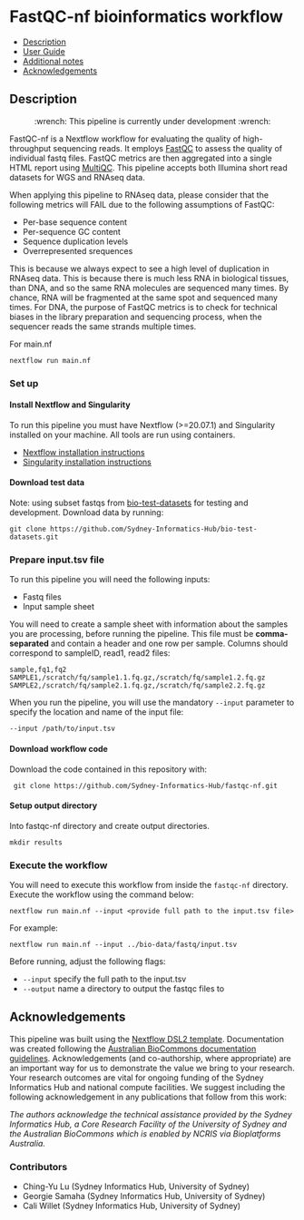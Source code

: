 # FastQC-nf bioinformatics workflow

 - [Description](#description)
 - [User Guide](#user-guide)
 - [Additional notes](#additional-notes)
 - [Acknowledgements](#acknowledgements)

## Description

<p align="center">
:wrench: This pipeline is currently under development :wrench:
</p>

FastQC-nf is a Nextflow workflow for evaluating the quality of high-throughput sequencing reads. It employs [FastQC](https://www.bioinformatics.babraham.ac.uk/projects/fastqc/) to assess the quality of individual fastq files. FastQC metrics are then aggregated into a single HTML report using [MultiQC](https://multiqc.info/). This pipeline accepts both Illumina short read datasets for WGS and RNAseq data. 

When applying this pipeline to RNAseq data, please consider that the following metrics will FAIL due to the following assumptions of FastQC: 

* Per-base sequence content
* Per-sequence GC content
* Sequence duplication levels
* Overrepresented srequences 

This is because we always expect to see a high level of duplication in RNAseq data. This is because there is much less RNA in biological tissues, than DNA, and so the same RNA molecules are sequenced many times. By chance, RNA will be fragmented at the same spot and sequenced many times. For DNA, the purpose of FastQC metrics is to check for technical biases in the library preparation and sequencing process, when the sequencer reads the same strands multiple times. 

For main.nf
```
nextflow run main.nf 
```

### Set up 



#### Install Nextflow and Singularity

To run this pipeline you must have Nextflow (>=20.07.1) and Singularity installed on your machine. All tools are run using containers. 

* [Nextflow installation instructions](https://www.nextflow.io/docs/latest/getstarted.html)
* [Singularity installation instructions](https://docs.sylabs.io/guides/3.0/user-guide/installation.html)

#### Download test data 

Note: using subset fastqs from [bio-test-datasets](https://github.com/Sydney-Informatics-Hub/bio-test-datasets/tree/main#bio-test-datasets) for testing and development. Download data by running: 

```
git clone https://github.com/Sydney-Informatics-Hub/bio-test-datasets.git
```

### Prepare input.tsv file 

To run this pipeline you will need the following inputs:

* Fastq files 
* Input sample sheet

You will need to create a sample sheet with information about the samples you are processing, before running the pipeline. 
This file must be **comma-separated** and contain a header and one row per sample. Columns should correspond to sampleID, read1, read2 files:

```csv
sample,fq1,fq2
SAMPLE1,/scratch/fq/sample1.1.fq.gz,/scratch/fq/sample1.2.fq.gz
SAMPLE2,/scratch/fq/sample2.1.fq.gz,/scratch/fq/sample2.2.fq.gz
```

When you run the pipeline, you will use the mandatory `--input` parameter to specify the location and name of the input file:

```
--input /path/to/input.tsv
```

#### Download workflow code 

Download the code contained in this repository with:

```
 git clone https://github.com/Sydney-Informatics-Hub/fastqc-nf.git
```

#### Setup output directory

Into fastqc-nf directory and create output directories. 

```
mkdir results
```

### Execute the workflow 

You will need to execute this workflow from inside the `fastqc-nf` directory. Execute the workflow using the command below: 

```
nextflow run main.nf --input <provide full path to the input.tsv file>
```

For example: 

```
nextflow run main.nf --input ../bio-data/fastq/input.tsv 
```

Before running, adjust the following flags:
* `--input` specify the full path to the input.tsv
* `--output` name a directory to output the fastqc files to

## Acknowledgements

This pipeline was built using the [Nextflow DSL2 template](https://github.com/Sydney-Informatics-Hub/Nextflow_DSL2_template). Documentation was created following the [Australian BioCommons documentation guidelines](https://github.com/AustralianBioCommons/doc_guidelines). Acknowledgements (and co-authorship, where appropriate) are an important way for us to demonstrate the value we bring to your research. Your research outcomes are vital for ongoing funding of the Sydney Informatics Hub and national compute facilities. We suggest including the following acknowledgement in any publications that follow from this work:

*The authors acknowledge the technical assistance provided by the Sydney Informatics Hub, a Core Research Facility of the University of Sydney and the Australian BioCommons which is enabled by NCRIS via Bioplatforms Australia.*

### Contributors

* Ching-Yu Lu (Sydney Informatics Hub, University of Sydney)
* Georgie Samaha (Sydney Informatics Hub, University of Sydney)
* Cali Willet (Sydney Informatics Hub, University of Sydney)


